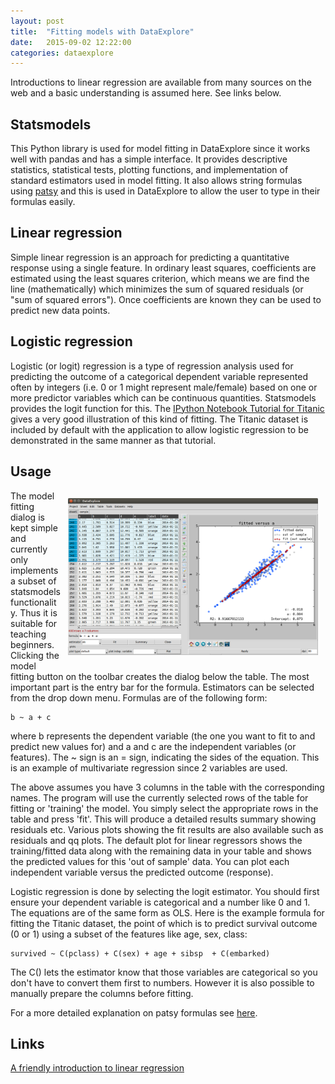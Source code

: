 ```yaml
---
layout: post
title:  "Fitting models with DataExplore"
date:   2015-09-02 12:22:00
categories: dataexplore
---
```


Introductions to linear regression are available from many sources on the web and a basic understanding is assumed here. See links below.

## Statsmodels

This Python library is used for model fitting in DataExplore since it works well with pandas and has a simple interface. It provides descriptive statistics, statistical tests, plotting functions, and implementation of standard estimators used in model fitting. It also allows string formulas using [patsy](https://patsy.readthedocs.org/en/latest/) and this is used in DataExplore to allow the user to type in their formulas easily.

## Linear regression

Simple linear regression is an approach for predicting a quantitative response using a single feature. In ordinary least squares, coefficients are estimated using the least squares criterion, which means we are find the line (mathematically) which minimizes the sum of squared residuals (or "sum of squared errors"). Once coefficients are known they can be used to predict new data points.

## Logistic regression

Logistic (or logit) regression is a type of regression analysis used for predicting the outcome of a categorical dependent variable represented often by integers (i.e. 0 or 1 might represent male/female) based on one or more predictor variables which can be continuous quantities. Statsmodels provides the logit function for this. The [IPython Notebook Tutorial for Titanic](http://nbviewer.ipython.org/github/agconti/kaggle-titanic/blob/master/Titanic.ipynb)  gives a very good illustration of this kind of fitting. The Titanic dataset is included by default with the application to allow logistic regression to be demonstrated in the same manner as that tutorial.

## Usage
<span style="float: right; padding:12px;">
<img src="/img/dexpl_modelfitting.png" width="400px">
</span>

The model fitting dialog is kept simple and currently only implements a subset of statsmodels functionality. Thus it is suitable for teaching beginners. Clicking the model fitting button on the toolbar creates the dialog below the table. The most important part is the entry bar for the formula. Estimators can be selected from the drop down menu.
Formulas are of the following form:

```
b ~ a + c
```

where b represents the dependent variable (the one you want to fit to and predict new values for) and a and c are the independent variables (or features). The ~ sign is an = sign, indicating the sides of the equation. This is an example of multivariate regression since 2 variables are used.

The above assumes you have 3 columns in the table with the corresponding names. The program will use the currently selected rows of the table for fitting or 'training' the model. You simply select the appropriate rows in the table and press 'fit'. This will produce a detailed  results summary showing residuals etc. Various plots showing the fit results are also available such as residuals and qq plots. The default plot for linear regressors shows the training/fitted data along with the remaining data in your table and shows the predicted values for this 'out of sample' data. You can plot each independent variable versus the predicted outcome (response).

Logistic regression is done by selecting the logit estimator. You should first ensure your dependent variable is categorical and a number like 0 and 1. The equations are of the same form as OLS. Here is the example formula for fitting the Titanic dataset, the point of which is to predict survival outcome (0 or 1) using a subset of the features like age, sex, class:

```
survived ~ C(pclass) + C(sex) + age + sibsp  + C(embarked)
```

The C() lets the estimator know that those variables are categorical so you don't have to convert them first to numbers. However it is also possible to manually prepare the columns before fitting.

For a more detailed explanation on patsy formulas see [here](https://patsy.readthedocs.org/en/v0.1.0/formulas.html).

## Links

[A friendly introduction to linear regression](http://www.dataschool.io/linear-regression-in-python/)